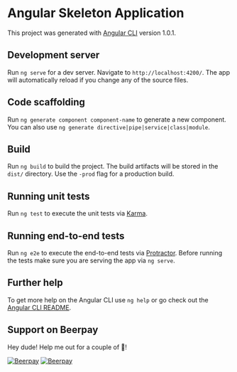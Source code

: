 # Angular Skeleton Application

This project was generated with [Angular CLI](https://github.com/angular/angular-cli) version 1.0.1.

## Development server

Run `ng serve` for a dev server. Navigate to `http://localhost:4200/`. The app will automatically reload if you change any of the source files.

## Code scaffolding

Run `ng generate component component-name` to generate a new component. You can also use `ng generate directive|pipe|service|class|module`.

## Build

Run `ng build` to build the project. The build artifacts will be stored in the `dist/` directory. Use the `-prod` flag for a production build.

## Running unit tests

Run `ng test` to execute the unit tests via [Karma](https://karma-runner.github.io).

## Running end-to-end tests

Run `ng e2e` to execute the end-to-end tests via [Protractor](http://www.protractortest.org/).
Before running the tests make sure you are serving the app via `ng serve`.

## Further help

To get more help on the Angular CLI use `ng help` or go check out the [Angular CLI README](https://github.com/angular/angular-cli/blob/master/README.md).

## Support on Beerpay
Hey dude! Help me out for a couple of :beers:!

[![Beerpay](https://beerpay.io/rluders/angular-skeleton/badge.svg?style=beer-square)](https://beerpay.io/rluders/angular-skeleton)  [![Beerpay](https://beerpay.io/rluders/angular-skeleton/make-wish.svg?style=flat-square)](https://beerpay.io/rluders/angular-skeleton?focus=wish)